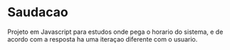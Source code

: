 # Saudacao
Projeto em Javascript para estudos onde pega o horario do sistema, e de acordo com a resposta ha uma iteraçao diferente com o usuario.

